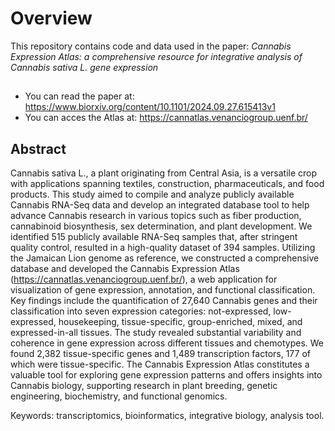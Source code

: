 # Overview
This repository contains code and data used in the paper: *Cannabis Expression Atlas: a comprehensive resource for integrative analysis of Cannabis sativa L. gene expression*

##
- You can read the paper at: https://www.biorxiv.org/content/10.1101/2024.09.27.615413v1
- You can acces the Atlas at: https://cannatlas.venanciogroup.uenf.br/

## Abstract
Cannabis sativa L., a plant originating from Central Asia, is a versatile crop with applications spanning textiles, construction, pharmaceuticals, and food products. This study aimed to compile and analyze publicly available Cannabis RNA-Seq data and develop an integrated database tool to help advance Cannabis research in various topics such as fiber production, cannabinoid biosynthesis, sex determination, and plant development. We identified 515 publicly available RNA-Seq samples that, after stringent quality control, resulted in a high-quality dataset of 394 samples. Utilizing the Jamaican Lion genome as reference, we constructed a comprehensive database and developed the Cannabis Expression Atlas (https://cannatlas.venanciogroup.uenf.br/), a web application for visualization of gene expression, annotation, and functional classification. Key findings include the quantification of 27,640 Cannabis genes and their classification into seven expression categories: not-expressed, low-expressed, housekeeping, tissue-specific, group-enriched, mixed, and expressed-in-all tissues. The study revealed substantial variability and coherence in gene expression across different tissues and chemotypes. We found 2,382 tissue-specific genes and 1,489 transcription factors, 177 of which were tissue-specific. The Cannabis Expression Atlas constitutes a valuable tool for exploring gene expression patterns and offers insights into Cannabis biology, supporting research in plant breeding, genetic engineering, biochemistry, and functional genomics. 

Keywords: transcriptomics, bioinformatics, integrative biology, analysis tool.
